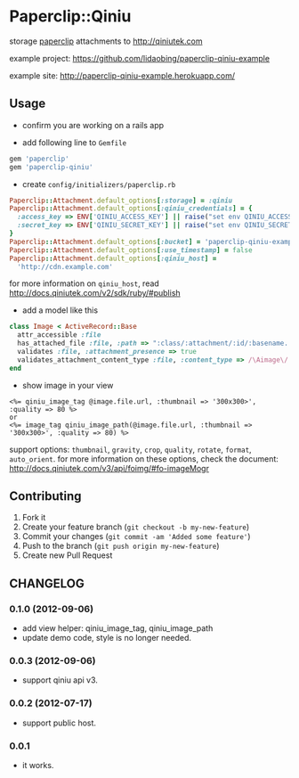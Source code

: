 # Paperclip::Qiniu

storage [paperclip](https://github.com/thoughtbot/paperclip/) attachments to http://qiniutek.com

example project: https://github.com/lidaobing/paperclip-qiniu-example

example site: http://paperclip-qiniu-example.herokuapp.com/

## Usage

* confirm you are working on a rails app

* add following line to `Gemfile`

```ruby
gem 'paperclip'
gem 'paperclip-qiniu'
```

* create `config/initializers/paperclip.rb`

```ruby
Paperclip::Attachment.default_options[:storage] = :qiniu
Paperclip::Attachment.default_options[:qiniu_credentials] = {
  :access_key => ENV['QINIU_ACCESS_KEY'] || raise("set env QINIU_ACCESS_KEY"),
  :secret_key => ENV['QINIU_SECRET_KEY'] || raise("set env QINIU_SECRET_KEY")
}
Paperclip::Attachment.default_options[:bucket] = 'paperclip-qiniu-example'
Paperclip::Attachment.default_options[:use_timestamp] = false
Paperclip::Attachment.default_options[:qiniu_host] =
  'http://cdn.example.com'
```

for more information on `qiniu_host`, read http://docs.qiniutek.com/v2/sdk/ruby/#publish

* add a model like this

```ruby
class Image < ActiveRecord::Base
  attr_accessible :file
  has_attached_file :file, :path => ":class/:attachment/:id/:basename.:extension"
  validates :file, :attachment_presence => true
  validates_attachment_content_type :file, :content_type => /\Aimage\/.*\Z/
end
```

* show image in your view

```erb
<%= qiniu_image_tag @image.file.url, :thumbnail => '300x300>', :quality => 80 %>
or
<%= image_tag qiniu_image_path(@image.file.url, :thumbnail => '300x300>', :quality => 80) %>
```

support options: `thumbnail`, `gravity`, `crop`, `quality`, `rotate`, `format`, `auto_orient`. for more information on these options, check the document: http://docs.qiniutek.com/v3/api/foimg/#fo-imageMogr

## Contributing

1. Fork it
2. Create your feature branch (`git checkout -b my-new-feature`)
3. Commit your changes (`git commit -am 'Added some feature'`)
4. Push to the branch (`git push origin my-new-feature`)
5. Create new Pull Request

## CHANGELOG

### 0.1.0 (2012-09-06)

* add view helper: qiniu_image_tag, qiniu_image_path
* update demo code, style is no longer needed.

### 0.0.3 (2012-09-06)

* support qiniu api v3.

### 0.0.2 (2012-07-17)

* support public host.

### 0.0.1

* it works.

